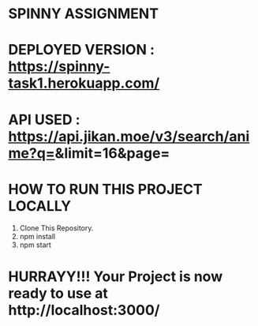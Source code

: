 # SPINNY ASSIGNMENT

# DEPLOYED VERSION : https://spinny-task1.herokuapp.com/

# API USED : https://api.jikan.moe/v3/search/anime?q=<query>&limit=16&page=<pagenu>

# HOW TO RUN THIS PROJECT LOCALLY

1. Clone This Repository.
2. npm install
3. npm start

# HURRAYY!!! Your Project is now ready to use at http://localhost:3000/

